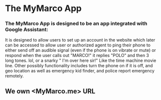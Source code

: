 # The MyMarco App
### The MyMarco App is designed to be an app integrated with Google Assistant: 
It is designed to allow users to set up an account in the website which later can be accessed to
allow user or authorized agent to ping their phone to either send off an audible signal (even if the phone is on vibrate or mute)
or respond when the user calls out "MARCO!" it replies "POLO" and then 3 long tones. lol, or a snarky " I'm over here sir!" Like the time machine movie line.
Other possibly functionality includes turn the phone on if it is off, and geo location
as well as emergency kid finder, and police report emergency remotely.

## We own <MyMarco.me> URL
